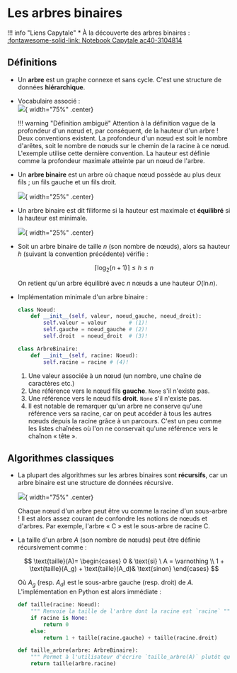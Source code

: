 # Les arbres binaires

!!! info "Liens Capytale"
    * À la découverte des arbres binaires : [:fontawesome-solid-link: Notebook Capytale ac40-3104814](https://capytale2.ac-paris.fr/web/c/ac40-3104814)

## Définitions

* Un **arbre** est un graphe connexe et sans cycle. C'est une structure de données **hiérarchique**. 

* Vocabulaire associé :  
    ![](ressources/arbredef.png){ width="75%" .center}

    !!! warning "Définition ambiguë"
        Attention à la définition vague de la profondeur d'un nœud et, par conséquent, de la hauteur d'un arbre ! Deux conventions existent. La profondeur d'un nœud est soit le nombre d'arêtes, soit le nombre de nœuds sur le chemin de la racine à ce nœud. L'exemple utilise cette dernière convention. La hauteur est définie comme la profondeur maximale atteinte par un nœud de l'arbre.

* Un **arbre binaire** est un arbre où chaque nœud possède au plus deux fils ; un fils gauche et un fils droit.

    ![](ressources/binarytree.png){ width="25%" .center}

* Un arbre binaire est dit filiforme si la hauteur est maximale et **équilibré** si la hauteur est minimale. 

    ![](ressources/eq.png){ width="25%" .center}


* Soit un arbre binaire de taille $n$ (son nombre de nœuds), alors sa hauteur $h$ (suivant la convention précédente) vérifie :
    
    $$\big\lceil \log_2 \left( n + 1 \right) \big\rceil \leq h \leq n$$

    On retient qu'un arbre équilibré avec $n$ nœuds a une hauteur $O(\ln n)$.

* Implémentation minimale d'un arbre binaire :

    ```py
    class Noeud:
        def __init__(self, valeur, noeud_gauche, noeud_droit):
            self.valeur = valeur       # (1)! 
            self.gauche = noeud_gauche # (2)!
            self.droit  = noeud_droit  # (3)!

    class ArbreBinaire:
        def __init__(self, racine: Noeud):
            self.racine = racine # (4)! 
    ```

    1. Une valeur associée à un nœud (un nombre, une chaîne de caractères etc.)
    2. Une référence vers le nœud fils **gauche**. `None` s'il n'existe pas.
    3. Une référence vers le nœud fils **droit**. `None` s'il n'existe pas.
    4. Il est notable de remarquer qu'un arbre ne conserve qu'une référence vers sa racine, car on peut accéder à tous les autres nœuds depuis la racine grâce à un parcours. C'est un peu comme les listes chaînées où l'on ne conservait qu'une référence vers le chaînon « tête ».

##  Algorithmes classiques

* La plupart des algorithmes sur les arbres binaires sont **récursifs**, car un arbre binaire est une structure de données récursive.

    ![](ressources/sousarbre.png){ width="75%" .center}

    Chaque nœud d'un arbre peut être vu comme la racine d'un sous-arbre ! Il est alors assez courant de confondre les notions de nœuds et d'arbres. Par exemple, l'arbre « C » est le sous-arbre de racine C.

* La taille d'un arbre $A$ (son nombre de nœuds) peut être définie récursivement comme :

    $$
    \text{taille}(A)= \begin{cases}
    0 & \text{si} \ A = \varnothing \\
    1 + \text{taille}(A_g) + \text{taille}(A_d)& \text{sinon}
    \end{cases}
    $$

    Où $A_g$ (resp. $A_d$) est le sous-arbre gauche (resp. droit) de $A$. L'implémentation en Python est alors immédiate :

    ```py
    def taille(racine: Noeud):
        """ Renvoie la taille de l'arbre dont la racine est `racine` """
        if racine is None:
            return 0
        else:
            return 1 + taille(racine.gauche) + taille(racine.droit)

    def taille_arbre(arbre: ArbreBinaire):
        """ Permet à l'utilisateur d'écrire `taille_arbre(A)` plutôt que `taille(A.racine)` """
        return taille(arbre.racine)
    ```